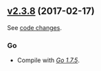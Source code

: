 

## [v2.3.8](https://GDTS/utils/coreos/etcd/releases/tag/v2.3.8) (2017-02-17)

See [code changes](https://GDTS/utils/coreos/etcd/compare/v2.3.7...v2.3.8).

### Go

- Compile with [*Go 1.7.5*](https://golang.org/doc/devel/release.html#go1.7).

